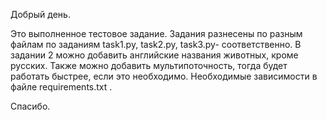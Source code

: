 Добрый день. 

Это выполненное тестовое задание. Задания разнесены по разным файлам по заданиям task1.py, task2.py,
task3.py- соответственно. В задании 2 можно добавить английские названия животных, кроме русских. Также можно добавить 
мультипоточность, тогда будет работать быстрее, если это необходимо. Необходимые зависимости в файле requirements.txt .

Спасибо. 